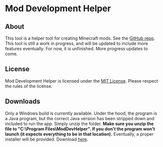 # Mod Development Helper  
## About  
This tool is a helper tool for creating Minecraft mods. See the [GitHub repo](https://github.com/RobotLeopard86/ModDevHelper).  This tool is still a work in progress, and will be updated to include more features eventually. For now, it is unfinished. More progress updates to come.  
## License  
Mod Development Helper is licensed under the [MIT License](https://choosealicense.com/licenses/mit). Please respect the rules of the license.  
## Downloads
Only a Windows build is currently available. Under the hood, the program is a Java program, but the correct Java version has been stripped down and included to run the app. Simply unzip the folder. **Make sure you unzip the file to "C:\Program Files\ModDevHelper". If you don't the program won't launch (it expects everything to be in that location).** Eventually, a proper installer will be provided. Download [here]([https://raw.githubusercontent.com/RobotLeopard86/ModDevHelper/gh-pages/mdh_alpha1.zip](https://drive.google.com/file/d/1jHO3yAbfzh5u2kDnJchR-So0TaKsz6LR/view?usp=sharing)).
